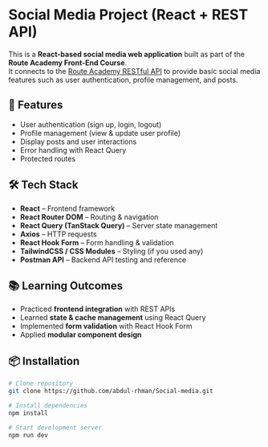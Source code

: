 # Social Media Project (React + REST API)

This is a **React-based social media web application** built as part of the **Route Academy Front-End Course**.  
It connects to the [Route Academy RESTful API](https://documenter.getpostman.com/view/5709532/2sA3JT4Jzs) to provide basic social media features such as user authentication, profile management, and posts.

## 🚀 Features
- User authentication (sign up, login, logout)
- Profile management (view & update user profile)
- Display posts and user interactions
- Error handling with React Query
- Protected routes

## 🛠️ Tech Stack
- **React** – Frontend framework
- **React Router DOM** – Routing & navigation
- **React Query (TanStack Query)** – Server state management
- **Axios** – HTTP requests
- **React Hook Form** – Form handling & validation
- **TailwindCSS / CSS Modules** – Styling (if you used any)
- **Postman API** – Backend API testing and reference

## 📚 Learning Outcomes
- Practiced **frontend integration** with REST APIs  
- Learned **state & cache management** using React Query  
- Implemented **form validation** with React Hook Form  
- Applied **modular component design**  

## 📦 Installation
```bash
# Clone repository
git clone https://github.com/abdul-rhman/Social-media.git

# Install dependencies
npm install

# Start development server
npm run dev
